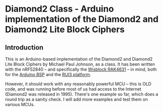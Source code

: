 Diamond2 Class - Arduino implementation of the Diamond2 and Diamond2 Lite Block Ciphers
====================================================

Introduction
------------------------
This is an Arduino-based implementation of the Diamond2 and Diamond2 Lite Block Ciphers by Michael Paul Johnson, as a class. It has been written with the nRF52840 – and specifically the [Wisblock RAK4631](https://store.rakwireless.com/products/rak4631-lpwan-node?variant=37505443823814) – in mind, both for the [Arduino BSP](https://docs.rakwireless.com/Knowledge-Hub/Learn/Installation-of-Board-Support-Package-in-Arduino-IDE/) and the [RUI3 platform](https://docs.rakwireless.com/RUI3/).

However, it should work with any reasonably powerful MCU – this is OLD code, and was running before most of us had access to the Internet (Diamond2 was released in 1995). There's one example so far, which does a round trip as a sanity check. I will add more examples and test them on various MCUs.

